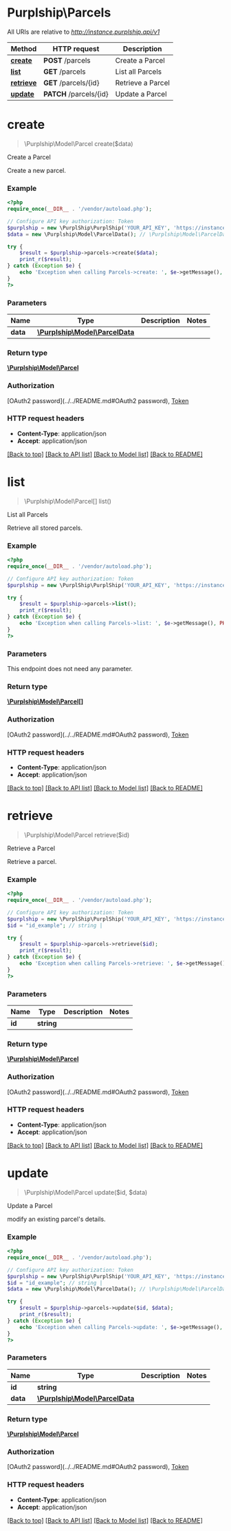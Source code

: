 # Purplship\Parcels

All URIs are relative to *http://instance.purplship.api/v1*

Method | HTTP request | Description
------------- | ------------- | -------------
[**create**](Parcels.md#create) | **POST** /parcels | Create a Parcel
[**list**](Parcels.md#list) | **GET** /parcels | List all Parcels
[**retrieve**](Parcels.md#retrieve) | **GET** /parcels/{id} | Retrieve a Parcel
[**update**](Parcels.md#update) | **PATCH** /parcels/{id} | Update a Parcel


# **create**
> \Purplship\Model\Parcel create($data)

Create a Parcel

Create a new parcel.

### Example
```php
<?php
require_once(__DIR__ . '/vendor/autoload.php');

// Configure API key authorization: Token
$purplship = new \PurplShip\PurplShip('YOUR_API_KEY', 'https://instance.purplship.api/v1');
$data = new \Purplship\Model\ParcelData(); // \Purplship\Model\ParcelData | 

try {
    $result = $purplship->parcels->create($data);
    print_r($result);
} catch (Exception $e) {
    echo 'Exception when calling Parcels->create: ', $e->getMessage(), PHP_EOL;
}
?>
```

### Parameters

Name | Type | Description  | Notes
------------- | ------------- | ------------- | -------------
 **data** | [**\Purplship\Model\ParcelData**](../Model/ParcelData.md)|  |

### Return type

[**\Purplship\Model\Parcel**](../Model/Parcel.md)

### Authorization

[OAuth2 password](../../README.md#OAuth2 password), [Token](../../README.md#Token)

### HTTP request headers

 - **Content-Type**: application/json
 - **Accept**: application/json

[[Back to top]](#) [[Back to API list]](../../README.md#documentation-for-api-endpoints) [[Back to Model list]](../../README.md#documentation-for-models) [[Back to README]](../../README.md)

# **list**
> \Purplship\Model\Parcel[] list()

List all Parcels

Retrieve all stored parcels.

### Example
```php
<?php
require_once(__DIR__ . '/vendor/autoload.php');

// Configure API key authorization: Token
$purplship = new \PurplShip\PurplShip('YOUR_API_KEY', 'https://instance.purplship.api/v1');

try {
    $result = $purplship->parcels->list();
    print_r($result);
} catch (Exception $e) {
    echo 'Exception when calling Parcels->list: ', $e->getMessage(), PHP_EOL;
}
?>
```

### Parameters
This endpoint does not need any parameter.

### Return type

[**\Purplship\Model\Parcel[]**](../Model/Parcel.md)

### Authorization

[OAuth2 password](../../README.md#OAuth2 password), [Token](../../README.md#Token)

### HTTP request headers

 - **Content-Type**: application/json
 - **Accept**: application/json

[[Back to top]](#) [[Back to API list]](../../README.md#documentation-for-api-endpoints) [[Back to Model list]](../../README.md#documentation-for-models) [[Back to README]](../../README.md)

# **retrieve**
> \Purplship\Model\Parcel retrieve($id)

Retrieve a Parcel

Retrieve a parcel.

### Example
```php
<?php
require_once(__DIR__ . '/vendor/autoload.php');

// Configure API key authorization: Token
$purplship = new \PurplShip\PurplShip('YOUR_API_KEY', 'https://instance.purplship.api/v1');
$id = "id_example"; // string | 

try {
    $result = $purplship->parcels->retrieve($id);
    print_r($result);
} catch (Exception $e) {
    echo 'Exception when calling Parcels->retrieve: ', $e->getMessage(), PHP_EOL;
}
?>
```

### Parameters

Name | Type | Description  | Notes
------------- | ------------- | ------------- | -------------
 **id** | **string**|  |

### Return type

[**\Purplship\Model\Parcel**](../Model/Parcel.md)

### Authorization

[OAuth2 password](../../README.md#OAuth2 password), [Token](../../README.md#Token)

### HTTP request headers

 - **Content-Type**: application/json
 - **Accept**: application/json

[[Back to top]](#) [[Back to API list]](../../README.md#documentation-for-api-endpoints) [[Back to Model list]](../../README.md#documentation-for-models) [[Back to README]](../../README.md)

# **update**
> \Purplship\Model\Parcel update($id, $data)

Update a Parcel

modify an existing parcel's details.

### Example
```php
<?php
require_once(__DIR__ . '/vendor/autoload.php');

// Configure API key authorization: Token
$purplship = new \PurplShip\PurplShip('YOUR_API_KEY', 'https://instance.purplship.api/v1');
$id = "id_example"; // string | 
$data = new \Purplship\Model\ParcelData(); // \Purplship\Model\ParcelData | 

try {
    $result = $purplship->parcels->update($id, $data);
    print_r($result);
} catch (Exception $e) {
    echo 'Exception when calling Parcels->update: ', $e->getMessage(), PHP_EOL;
}
?>
```

### Parameters

Name | Type | Description  | Notes
------------- | ------------- | ------------- | -------------
 **id** | **string**|  |
 **data** | [**\Purplship\Model\ParcelData**](../Model/ParcelData.md)|  |

### Return type

[**\Purplship\Model\Parcel**](../Model/Parcel.md)

### Authorization

[OAuth2 password](../../README.md#OAuth2 password), [Token](../../README.md#Token)

### HTTP request headers

 - **Content-Type**: application/json
 - **Accept**: application/json

[[Back to top]](#) [[Back to API list]](../../README.md#documentation-for-api-endpoints) [[Back to Model list]](../../README.md#documentation-for-models) [[Back to README]](../../README.md)

